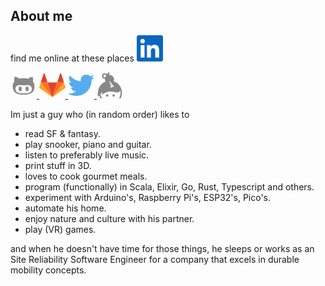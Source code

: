 ## About me

find me online at these places
<a href="https://www.linkedin.com/in/gertjanassies/" target="_blank">
    <svg xmlns="http://www.w3.org/2000/svg" width="3em" height="3em" viewBox="0 0 256 256"><path fill="#0A66C2" d="M218.123 218.127h-37.931v-59.403c0-14.165-.253-32.4-19.728-32.4c-19.756 0-22.779 15.434-22.779 31.369v60.43h-37.93V95.967h36.413v16.694h.51a39.907 39.907 0 0 1 35.928-19.733c38.445 0 45.533 25.288 45.533 58.186l-.016 67.013ZM56.955 79.27c-12.157.002-22.014-9.852-22.016-22.009c-.002-12.157 9.851-22.014 22.008-22.016c12.157-.003 22.014 9.851 22.016 22.008A22.013 22.013 0 0 1 56.955 79.27m18.966 138.858H37.95V95.967h37.97v122.16ZM237.033.018H18.89C8.58-.098.125 8.161-.001 18.471v219.053c.122 10.315 8.576 18.582 18.89 18.474h218.144c10.336.128 18.823-8.139 18.966-18.474V18.454c-.147-10.33-8.635-18.588-18.966-18.453"></path></svg>
</a>

<a href="https://github.com/gertjana" target="_blank">
    <svg xmlns="http://www.w3.org/2000/svg" width="3em" height="3em" viewBox="0 0 24 24"><path d="M20.38 8.53c.16-.4.68-1.99-.17-4.14c0 0-1.31-.39-4.3 1.61c-1.25-.33-2.58-.38-3.91-.38c-1.32 0-2.66.05-3.91.38c-2.99-2.03-4.3-1.61-4.3-1.61c-.85 2.15-.33 3.74-.16 4.14C2.61 9.62 2 11 2 12.72c0 6.44 4.16 7.89 10 7.89c5.79 0 10-1.45 10-7.89c0-1.72-.61-3.1-1.62-4.19M12 19.38c-4.12 0-7.47-.19-7.47-4.19c0-.95.47-1.85 1.27-2.58c1.34-1.23 3.63-.58 6.2-.58c2.59 0 4.85-.65 6.2.58c.8.73 1.3 1.62 1.3 2.58c0 3.99-3.37 4.19-7.5 4.19m-3.14-6.26c-.82 0-1.5 1-1.5 2.22c0 1.23.68 2.24 1.5 2.24c.83 0 1.5-1 1.5-2.24c0-1.23-.67-2.22-1.5-2.22m6.28 0c-.83 0-1.5.99-1.5 2.22c0 1.24.67 2.24 1.5 2.24c.82 0 1.5-1 1.5-2.24c0-1.23-.64-2.22-1.5-2.22z" fill="#888888"/></svg>
</a>

<a href="https://gitlab.com/gertjana" target="_blank">
    <svg xmlns="http://www.w3.org/2000/svg" width="3em" height="3em" viewBox="0 0 256 236"><path fill="#E24329" d="m128.075 236.075l47.104-144.97H80.97l47.104 144.97Z"></path><path fill="#FC6D26" d="M128.075 236.074L80.97 91.104H14.956l113.119 144.97Z"></path><path fill="#FCA326" d="M14.956 91.104L.642 135.16a9.752 9.752 0 0 0 3.542 10.903l123.891 90.012l-113.12-144.97Z"></path><path fill="#E24329" d="M14.956 91.105H80.97L52.601 3.79c-1.46-4.493-7.816-4.492-9.275 0l-28.37 87.315Z"></path><path fill="#FC6D26" d="m128.075 236.074l47.104-144.97h66.015l-113.12 144.97Z"></path><path fill="#FCA326" d="m241.194 91.104l14.314 44.056a9.752 9.752 0 0 1-3.543 10.903l-123.89 90.012l113.119-144.97Z"></path><path fill="#E24329" d="M241.194 91.105h-66.015l28.37-87.315c1.46-4.493 7.816-4.492 9.275 0l28.37 87.315Z"></path></svg>
</a>

<a href="https://twitter.com/major7" target="_blank">
    <svg xmlns="http://www.w3.org/2000/svg" width="3em" height="3em" viewBox="0 0 256 209"><path fill="#55acee" d="M256 25.45a105.04 105.04 0 0 1-30.166 8.27c10.845-6.5 19.172-16.793 23.093-29.057a105.183 105.183 0 0 1-33.351 12.745C205.995 7.201 192.346.822 177.239.822c-29.006 0-52.523 23.516-52.523 52.52c0 4.117.465 8.125 1.36 11.97c-43.65-2.191-82.35-23.1-108.255-54.876c-4.52 7.757-7.11 16.78-7.11 26.404c0 18.222 9.273 34.297 23.365 43.716a52.312 52.312 0 0 1-23.79-6.57c-.003.22-.003.44-.003.661c0 25.447 18.104 46.675 42.13 51.5a52.592 52.592 0 0 1-23.718.9c6.683 20.866 26.08 36.05 49.062 36.475c-17.975 14.086-40.622 22.483-65.228 22.483c-4.24 0-8.42-.249-12.529-.734c23.243 14.902 50.85 23.597 80.51 23.597c96.607 0 149.434-80.031 149.434-149.435c0-2.278-.05-4.543-.152-6.795A106.748 106.748 0 0 0 256 25.45"/></svg>
</a>

<a href="https://keybase.io/gertjan" target="_blank">
    <svg xmlns="http://www.w3.org/2000/svg" width="3em" height="3em" viewBox="0 0 472 512"><path fill="#888888" fill-rule="evenodd" d="M150.308 182.819c-7.814-15.421-10.87-33.354-8.88-52.529c-51.56.435-56.84-20.355-57.715-40.875l1.854-29.93c1.215-19.6 18.697-34.919 38.338-34.919c41.422 1.62 45.335 2.598 56.818 15.284L209.103 0l23.498 13.825c-15.545 33.091-10.105 41.39-10.046 41.458c71.697 1.631 113.497 60.152 89.407 123.388C456.277 233.618 507.277 377.208 446.714 512H415.48c27.055-45.44 34.305-102.158 25.54-153.485c-72.846 107.605-171.848-71.037-366.178 90.307l21.625-67.794l-45.546 48.305c5.46 30.528 17.9 58.664 35.651 82.667H53.58a224.483 224.483 0 0 1-25.328-58.626l-27.2 28.848c-7.765-144.584 26.024-244.466 149.256-299.403zm56.376 273.007c0-18.139-19.77-29.537-35.502-20.468s-15.732 31.866 0 40.935s35.502-2.329 35.502-20.467zm126.412 0c0-18.139-19.771-29.537-35.503-20.468s-15.731 31.866 0 40.935s35.503-2.329 35.503-20.467zM162.187 69.553c-6.145 11.102-11.254 22.234-14.946 33.664l-26.94-1.667c-5.425-.332-9.576-5.017-9.26-10.442l1.854-29.928c.324-5.225 4.658-9.268 9.866-9.268c.197 0 30.513 1.87 30.513 1.87c8.238 1.306 10.363 6.505 8.913 15.771zm73.157 113.457l77.43 95.3c6.872 8.423-5.703 18.684-12.576 10.261l-7.71-9.505l-32.092 26.12l-20.398-24.869l32.225-26.23l-11.242-13.857l-15.472 12.697l-10.374-13.122l15.31-12.564l-27.676-33.97c-6.61-8.1 5.966-18.36 12.575-10.261z" clip-rule="evenodd"/></svg>
</a>

Im just a guy who (in random order) likes to

* read SF & fantasy.
* play snooker, piano and guitar.
* listen to preferably live music.
* print stuff in 3D.
* loves to cook gourmet meals.
* program (functionally) in Scala, Elixir, Go, Rust, Typescript and others.
* experiment with Arduino's, Raspberry Pi's, ESP32's, Pico's.
* automate his home.
* enjoy nature and culture with his partner.
* play (VR) games.

and when he doesn't have time for those things, he sleeps or works as an Site Reliability Software Engineer for a company that excels in durable mobility concepts.
